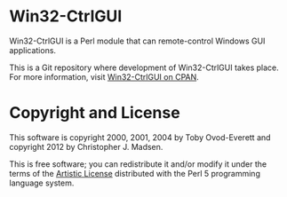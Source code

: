 Win32-CtrlGUI
=============

Win32-CtrlGUI is a Perl module that can remote-control Windows GUI applications.

This is a Git repository where development of Win32-CtrlGUI takes place.  For more information, visit [Win32-CtrlGUI on CPAN](http://search.cpan.org/dist/Win32-CtrlGUI/).



Copyright and License
=====================

This software is copyright 2000, 2001, 2004 by Toby Ovod-Everett
and copyright 2012 by Christopher J. Madsen.

This is free software; you can redistribute it and/or modify it under the terms of the [Artistic License](http://dev.perl.org/licenses/artistic.html) distributed with the Perl 5 programming language system.
